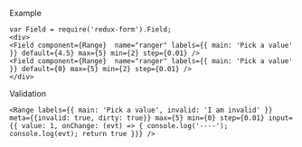 Example

    var Field = require('redux-form').Field;
    <div>
    <Field component={Range}  name="ranger" labels={{ main: 'Pick a value' }} default={4.5} max={5} min={2} step={0.01} />
    <Field component={Range}  name="ranger" labels={{ main: 'Pick a value' }} default={0} max={5} min={2} step={0.01} />
    </div>

Validation

    <Range labels={{ main: 'Pick a value', invalid: 'I am invalid' }} meta={{invalid: true, dirty: true}} max={5} min={0} step={0.01} input={{ value: 1, onChange: (evt) => { console.log('----'); console.log(evt); return true }}} />
